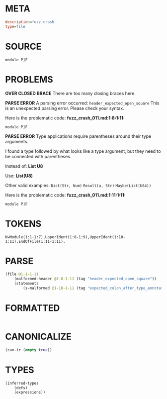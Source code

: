 # META
~~~ini
description=fuzz crash
type=file
~~~
# SOURCE
~~~roc
module P]F
~~~
# PROBLEMS
**OVER CLOSED BRACE**
There are too many closing braces here.

**PARSE ERROR**
A parsing error occurred: `header_expected_open_square`
This is an unexpected parsing error. Please check your syntax.

Here is the problematic code:
**fuzz_crash_011.md:1:8:1:11:**
```roc
module P]F
```


**PARSE ERROR**
Type applications require parentheses around their type arguments.

I found a type followed by what looks like a type argument, but they need to be connected with parentheses.

Instead of:
    **List U8**

Use:
    **List(U8)**

Other valid examples:
    `Dict(Str, Num)`
    `Result(a, Str)`
    `Maybe(List(U64))`

Here is the problematic code:
**fuzz_crash_011.md:1:11:1:11:**
```roc
module P]F
```


# TOKENS
~~~zig
KwModule(1:1-1:7),UpperIdent(1:8-1:9),UpperIdent(1:10-1:11),EndOfFile(1:11-1:11),
~~~
# PARSE
~~~clojure
(file @1-1-1-11
	(malformed-header @1-8-1-11 (tag "header_expected_open_square"))
	(statements
		(s-malformed @1-10-1-11 (tag "expected_colon_after_type_annotation"))))
~~~
# FORMATTED
~~~roc

~~~
# CANONICALIZE
~~~clojure
(can-ir (empty true))
~~~
# TYPES
~~~clojure
(inferred-types
	(defs)
	(expressions))
~~~